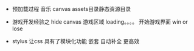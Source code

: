 - 预加载过程
  音乐
  canvas
  assets目录静态资源目录
- 游戏开发经验之 hide 
  canvas 游戏区域 
  loading。。。。
  开始游戏界面
  win or lose 

- stylus 让css 具有了模块化功能 嵌套
  自动补全 更高效